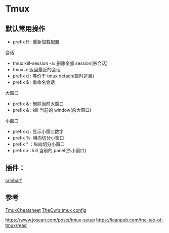 # Tmux

## 默认常用操作
- prefix R : 重新加载配置

会话
- tmux kill-session -a: 删除全部 session(杀会话)
- tmux a:  返回最近的会话 
- prefix d : 等价于 tmux detach(暂时逃离)
- prefix $ : 重命名会话 

大窗口
- prefix & : 删除当前大窗口 
- prefix & : kill 当前的 window(杀大窗口)

小窗口
- prefix q : 显示小窗口数字 
- prefix %: 横向切分小窗口
- prefix “ ：纵向切分小窗口
- prefix x : kill 当前的 panel(杀小窗口)

## 插件：
[rainbarf](https://github.com/creaktive/rainbarf)

##  参考
[TmuxCheatsheet](https://tmuxcheatsheet.com/)
[TheCw‘s tmux config](https://github.com/theniceboy/.config/blob/master/.tmux.conf)

https://www.josean.com/posts/tmux-setup
https://leanpub.com/the-tao-of-tmux/read

